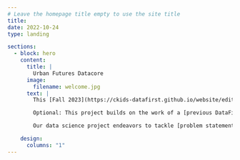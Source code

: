 ```yaml
---
# Leave the homepage title empty to use the site title
title:
date: 2022-10-24
type: landing

sections:
  - block: hero
    content:
      title: |
        Urban Futures Datacore
      image:
        filename: welcome.jpg
      text: |
        This [Fall 2023](https://ckids-datafirst.github.io/website/editions/2023-fall/#dates) [DataFirst project](https://ckids-datafirst.github.io/website/) addressed the problem of [1-sentence problem statement](problem-statement). It uses data about [1-sentence data description](data). Our work focuses on [1-sentence description of approach](approach). Our initial results indicate [1-sentence summary of results](results).

        Optional: This project builds on the work of a [previous DataFirst project|link to another project from a previous semester].

        Our data science project endeavors to tackle [problem statement]. Our motivation to address this problem stems from [explain the motivation behind the project, e.g., its potential to improve lives, contribute to a specific field, or drive innovation].

    design:
      columns: "1"
---
```

